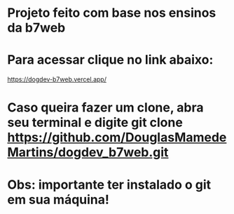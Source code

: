# Projeto feito com base nos ensinos da b7web
# Para acessar clique no link abaixo:
https://dogdev-b7web.vercel.app/

# Caso queira fazer um clone, abra seu terminal e digite git clone https://github.com/DouglasMamedeMartins/dogdev_b7web.git
# Obs: importante ter instalado o git em sua máquina!